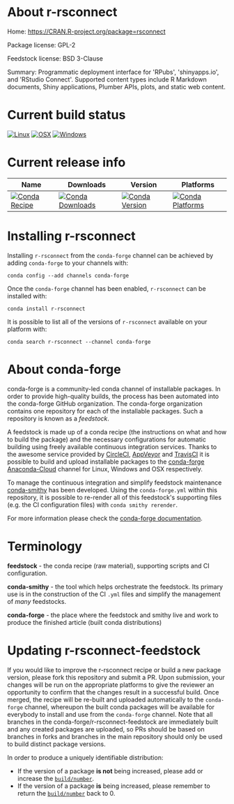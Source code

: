 About r-rsconnect
=================

Home: https://CRAN.R-project.org/package=rsconnect

Package license: GPL-2

Feedstock license: BSD 3-Clause

Summary: Programmatic deployment interface for 'RPubs', 'shinyapps.io', and 'RStudio Connect'. Supported content types include R Markdown documents, Shiny applications, Plumber APIs, plots, and static web content.



Current build status
====================

[![Linux](https://img.shields.io/circleci/project/github/conda-forge/r-rsconnect-feedstock/master.svg?label=Linux)](https://circleci.com/gh/conda-forge/r-rsconnect-feedstock)
[![OSX](https://img.shields.io/travis/conda-forge/r-rsconnect-feedstock/master.svg?label=macOS)](https://travis-ci.org/conda-forge/r-rsconnect-feedstock)
[![Windows](https://img.shields.io/appveyor/ci/conda-forge/r-rsconnect-feedstock/master.svg?label=Windows)](https://ci.appveyor.com/project/conda-forge/r-rsconnect-feedstock/branch/master)

Current release info
====================

| Name | Downloads | Version | Platforms |
| --- | --- | --- | --- |
| [![Conda Recipe](https://img.shields.io/badge/recipe-r--rsconnect-green.svg)](https://anaconda.org/conda-forge/r-rsconnect) | [![Conda Downloads](https://img.shields.io/conda/dn/conda-forge/r-rsconnect.svg)](https://anaconda.org/conda-forge/r-rsconnect) | [![Conda Version](https://img.shields.io/conda/vn/conda-forge/r-rsconnect.svg)](https://anaconda.org/conda-forge/r-rsconnect) | [![Conda Platforms](https://img.shields.io/conda/pn/conda-forge/r-rsconnect.svg)](https://anaconda.org/conda-forge/r-rsconnect) |

Installing r-rsconnect
======================

Installing `r-rsconnect` from the `conda-forge` channel can be achieved by adding `conda-forge` to your channels with:

```
conda config --add channels conda-forge
```

Once the `conda-forge` channel has been enabled, `r-rsconnect` can be installed with:

```
conda install r-rsconnect
```

It is possible to list all of the versions of `r-rsconnect` available on your platform with:

```
conda search r-rsconnect --channel conda-forge
```


About conda-forge
=================

conda-forge is a community-led conda channel of installable packages.
In order to provide high-quality builds, the process has been automated into the
conda-forge GitHub organization. The conda-forge organization contains one repository
for each of the installable packages. Such a repository is known as a *feedstock*.

A feedstock is made up of a conda recipe (the instructions on what and how to build
the package) and the necessary configurations for automatic building using freely
available continuous integration services. Thanks to the awesome service provided by
[CircleCI](https://circleci.com/), [AppVeyor](https://www.appveyor.com/)
and [TravisCI](https://travis-ci.org/) it is possible to build and upload installable
packages to the [conda-forge](https://anaconda.org/conda-forge)
[Anaconda-Cloud](https://anaconda.org/) channel for Linux, Windows and OSX respectively.

To manage the continuous integration and simplify feedstock maintenance
[conda-smithy](https://github.com/conda-forge/conda-smithy) has been developed.
Using the ``conda-forge.yml`` within this repository, it is possible to re-render all of
this feedstock's supporting files (e.g. the CI configuration files) with ``conda smithy rerender``.

For more information please check the [conda-forge documentation](https://conda-forge.org/docs/).

Terminology
===========

**feedstock** - the conda recipe (raw material), supporting scripts and CI configuration.

**conda-smithy** - the tool which helps orchestrate the feedstock.
                   Its primary use is in the construction of the CI ``.yml`` files
                   and simplify the management of *many* feedstocks.

**conda-forge** - the place where the feedstock and smithy live and work to
                  produce the finished article (built conda distributions)


Updating r-rsconnect-feedstock
==============================

If you would like to improve the r-rsconnect recipe or build a new
package version, please fork this repository and submit a PR. Upon submission,
your changes will be run on the appropriate platforms to give the reviewer an
opportunity to confirm that the changes result in a successful build. Once
merged, the recipe will be re-built and uploaded automatically to the
`conda-forge` channel, whereupon the built conda packages will be available for
everybody to install and use from the `conda-forge` channel.
Note that all branches in the conda-forge/r-rsconnect-feedstock are
immediately built and any created packages are uploaded, so PRs should be based
on branches in forks and branches in the main repository should only be used to
build distinct package versions.

In order to produce a uniquely identifiable distribution:
 * If the version of a package **is not** being increased, please add or increase
   the [``build/number``](https://conda.io/docs/user-guide/tasks/build-packages/define-metadata.html#build-number-and-string).
 * If the version of a package **is** being increased, please remember to return
   the [``build/number``](https://conda.io/docs/user-guide/tasks/build-packages/define-metadata.html#build-number-and-string)
   back to 0.
